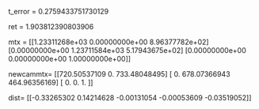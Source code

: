 t_error = 0.2759433751730129

ret = 1.903812390803906

mtx =   [[1.23311268e+03 0.00000000e+00 8.96377782e+02]
        [0.00000000e+00 1.23711584e+03 5.17943675e+02]
        [0.00000000e+00 0.00000000e+00 1.00000000e+00]]

newcammtx=  [[720.50537109   0.         733.48048495]
            [  0.         678.07366943 464.96356169]
            [  0.           0.           1.        ]]

dist=       [[-0.33265302  0.14214628 -0.00131054 -0.00053609 -0.03519052]]